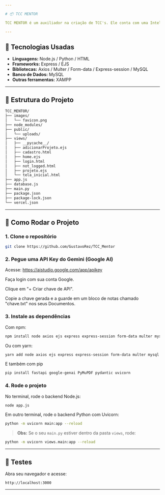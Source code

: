 ```yaml
---

# 📦 TCC MENTOR

TCC MENTOR é um auxiliador na criação de TCC's. Ele conta com uma Inteligência Artificial que auxilia o aluno a compreender os feedbacks do orientador, além de um chatbox com uma IA que também o auxiliará.

---
```


## 🚀 Tecnologias Usadas

* **Linguagens:** Node.js / Python / HTML
* **Frameworks:** Express / EJS
* **Bibliotecas:** Axios / Multer / Form-data / Express-session / MySQL
* **Banco de Dados:** MySQL
* **Outras ferramentas:** XAMPP

---

## 📂 Estrutura do Projeto

```bash
TCC_MENTOR/
├── images/
│   └── favicon.png
├── node_modules/
├── public/
│   └── uploads/
├── views/
│   ├── __pycache__/
│   ├── adicionarProjeto.ejs
│   ├── cadastro.html
│   ├── home.ejs
│   ├── login.html
│   ├── not_logged.html
│   ├── projeto.ejs
│   └── tela_inicial.html
├── app.js
├── database.js
├── main.py
├── package.json
├── package-lock.json
└── vercel.json
```

---

## 📄 Como Rodar o Projeto

### 1. Clone o repositório

```bash
git clone https://github.com/GustavoRez/TCC_Mentor
```

### 2. Pegue uma API Key do Gemini (Google AI)

Acesse: https://aistudio.google.com/app/apikey

Faça login com sua conta Google.

Clique em "+ Criar chave de API".

Copie a chave gerada e a guarde em um bloco de notas chamado "chave.txt" nos seus Documentos.

### 3. Instale as dependências

Com npm:

```bash
npm install node axios ejs express express-session form-data multer mysql
```

Ou com yarn:

```bash
yarn add node axios ejs express express-session form-data multer mysql
```

E também com pip
```bash
pip install fastapi google-genai PyMuPDF pydantic uvicorn
```

### 4. Rode o projeto

No terminal, rode o backend Node.js:

```bash
node app.js
```

Em outro terminal, rode o backend Python com Uvicorn:

```bash
python -m uvicorn main:app --reload
```

> **Obs:** Se o seu `main.py` estiver dentro da pasta `views`, rode:

```bash
python -m uvicorn views.main:app --reload
```

---

## 🧪 Testes

Abra seu navegador e acesse:

```
http://localhost:3000
```

---
